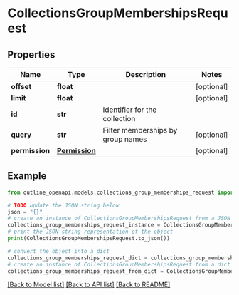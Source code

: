 # CollectionsGroupMembershipsRequest


## Properties

Name | Type | Description | Notes
------------ | ------------- | ------------- | -------------
**offset** | **float** |  | [optional] 
**limit** | **float** |  | [optional] 
**id** | **str** | Identifier for the collection | 
**query** | **str** | Filter memberships by group names | [optional] 
**permission** | [**Permission**](Permission.md) |  | [optional] 

## Example

```python
from outline_openapi.models.collections_group_memberships_request import CollectionsGroupMembershipsRequest

# TODO update the JSON string below
json = "{}"
# create an instance of CollectionsGroupMembershipsRequest from a JSON string
collections_group_memberships_request_instance = CollectionsGroupMembershipsRequest.from_json(json)
# print the JSON string representation of the object
print(CollectionsGroupMembershipsRequest.to_json())

# convert the object into a dict
collections_group_memberships_request_dict = collections_group_memberships_request_instance.to_dict()
# create an instance of CollectionsGroupMembershipsRequest from a dict
collections_group_memberships_request_from_dict = CollectionsGroupMembershipsRequest.from_dict(collections_group_memberships_request_dict)
```
[[Back to Model list]](../README.md#documentation-for-models) [[Back to API list]](../README.md#documentation-for-api-endpoints) [[Back to README]](../README.md)


